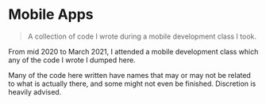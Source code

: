 # Mobile Apps

> A collection of code I wrote during a mobile development class I took.

From mid 2020 to March 2021, I attended a mobile development class which any of the code I wrote I dumped here.

Many of the code here written have names that may or may not be related to what is actually there, and some might not even be finished. Discretion is heavily advised.
